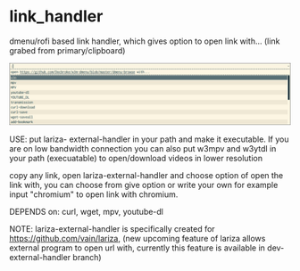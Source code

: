 # link_handler
dmenu/rofi based link handler, which gives option to open link with... (link grabed from primary/clipboard)


![image](https://github.com/Docbroke/link_handler/blob/master/image.jpg)


USE: put lariza- external-handler in your path and make it executable.
If you are on low bandwidth connection you can also put w3mpv and w3ytdl in your path (execuatable) to open/download videos in lower resolution

copy any link, open lariza-external-handler and choose option of open the link with, you can choose from give option or write your own for example input "chromium" to open link with chromium.

DEPENDS on: curl, wget, mpv, youtube-dl

NOTE: lariza-external-handler is specifically created for https://github.com/vain/lariza, (new upcoming feature of lariza allows external program to open url with, currently this feature is available in dev-external-handler branch)
